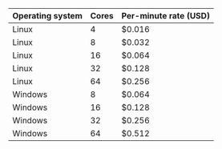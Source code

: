 | Operating system  | Cores | Per-minute rate (USD) |
| --- | --- |  --- | 
|  Linux   |   4  |   $0.016   |
|  Linux   |   8  |   $0.032   |
|  Linux   |  16  |   $0.064   |
|  Linux   |  32   |   $0.128   |
|  Linux   |   64  |   $0.256   |
|  Windows   |   8  |   $0.064   |
|  Windows   |  16  |   $0.128   |
|  Windows   |  32 |   $0.256   |
|  Windows   |  64  |   $0.512   |
